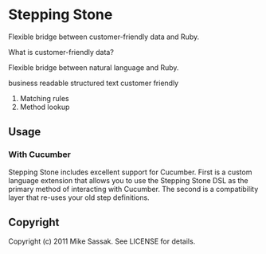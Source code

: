# Stepping Stone

Flexible bridge between customer-friendly data and Ruby.

What is customer-friendly data? 

Flexible bridge between natural language and Ruby.

business readable
structured text
customer friendly

1. Matching rules
2. Method lookup

## Usage

### With Cucumber

Stepping Stone includes excellent support for Cucumber. First is a
custom language extension that allows you to use the Stepping Stone DSL
as the primary method of interacting with Cucumber. The second is a
compatibility layer that re-uses your old step definitions.

## Copyright

Copyright (c) 2011 Mike Sassak. See LICENSE for details.
